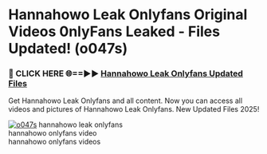 # Hannahowo Leak Onlyfans Original Videos 0nlyFans Leaked - Files Updated! (o047s)

<h3>🔴 CLICK HERE 🌐==►► <a href="https://tinyurl.com/2wckxsce" rel="nofollow">Hannahowo Leak Onlyfans Updated Files</a></h3>

Get Hannahowo Leak Onlyfans and all content. Now you can access all videos and pictures of Hannahowo Leak Onlyfans. New Updated Files 2025!

[![o047s](https://i.imgur.com/AFduVYN.gif)](https://tinyurl.com/2wckxsce)
hannahowo leak onlyfans<br>
hannahowo onlyfans video<br>
hannahowo onlyfans videos